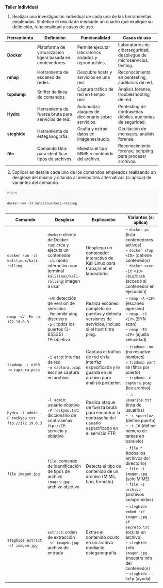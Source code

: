 **Taller Individual**

1. Realizar una investigación individual de cada una de las herramientas empleadas. Sintetice el resultado mediante un cuadro que explique su definición, funcionalidad y casos de uso.

| Herramienta | Definición | Funcionalidad | Casos de uso |
|-------------|------------|----------------|--------------|
| **Docker** | Plataforma de virtualización ligera basada en contenedores. | Permite ejecutar laboratorios aislados y reproducibles. | Laboratorios de ciberseguridad, despliegue de microservicios, testing. |
| **nmap** | Herramienta de escaneo de redes. | Descubre hosts y servicios en una red. | Reconocimiento en pentesting, auditorías de red. |
| **tcpdump** | Sniffer de línea de comandos. | Captura tráfico de red en tiempo real. | Análisis forense, troubleshooting de red. |
| **Hydra** | Herramienta de fuerza bruta para servicios de red. | Automatiza ataques de diccionario sobre servicios. | Pentesting de contraseñas débiles, auditorías de seguridad. |
| **steghide** | Herramienta de esteganografía. | Oculta y extrae datos en imágenes/audio. | Ocultación de mensajes, análisis forense. |
| **file** | Comando Unix para identificar tipos de archivos. | Muestra el tipo MIME o contenido del archivo. | Reconocimiento forense, scripting para procesar archivos. |

2. Explicar en detalle cada uno de los comandos empleados realizando un desglose del mismo y citando al menos tres alternativas (si aplica) de variantes del comando.

![Descripción](Imagenes/Imagen%201.jpg)

| Comando | Desglose | Explicación | Variantes (si aplica) |
|---------|----------|-------------|-----------------------|
| `docker run -it kalilinux/kali-rolling` | `docker`: cliente de Docker <br>`run`: crea y ejecuta un contenedor <br>`-it`: modo interactivo con terminal <br>`kalilinux/kali-rolling`: imagen a usar | Despliega un contenedor interactivo de Kali Linux para trabajar en el laboratorio. | - `docker ps` (lista contenedores activos) <br> - `docker stop <ID>` (detiene contenedor) <br> - `docker exec -it <ID> /bin/bash` (accede al contenedor en ejecución) |
| `nmap -sV -Pn -p- 172.19.0.3` | `-sV`: detección de versión de servicios <br>`-Pn`: omite ping discovery <br>`-p-`: todos los puertos (1-65535) <br>`IP`: objetivo | Realiza escaneo completo de puertos y detecta versiones de servicios, incluso si el host filtra ping. | - `nmap -A <IP>` (escaneo agresivo) <br> - `nmap -sS <IP>` (SYN scan) <br> - `nmap -T4 <IP>` (ajusta velocidad) |
| `tcpdump -i eth0 -w captura.pcap` | `-i eth0`: interfaz de red <br>`-w captura.pcap`: escribe captura en archivo | Captura el tráfico de red en la interfaz especificada y lo guarda en un archivo para análisis posterior. | - `tcpdump -nn` (no resuelve nombres) <br> - `tcpdump port 80` (filtra por puerto) <br> - `tcpdump -r captura.pcap` (lee archivo) |
| `hydra -l admin -P rockyou.txt ftp://172.19.0.3` | `-l admin`: usuario objetivo <br>`-P rockyou.txt`: diccionario de contraseñas <br>`ftp://IP`: servicio y objetivo | Realiza ataque de fuerza bruta para encontrar la contraseña del usuario especificado en el servicio FTP. | - `-L usuarios.txt` (lista de usuarios) <br> - `-s <puerto>` (define puerto) <br> - `-t 16` (define número de tareas en paralelo) |
| `file imagen.jpg` | `file`: comando de identificación de tipos de archivo <br>`imagen.jpg`: archivo objetivo | Detecta el tipo de contenido de un archivo (MIME, tipo, formato). | - `file *` (todos los archivos del directorio) <br> - `file -i imagen.jpg` (solo MIME) <br> - `file -z archivo` (archivos comprimidos) |
| `steghide extract -sf imagen.jpg` | `extract`: orden de extracción <br>`-sf imagen.jpg`: archivo de entrada | Extrae el contenido oculto en un archivo mediante esteganografía. | - `steghide embed -cf imagen.jpg -ef secreto.txt` (oculta un archivo) <br> - `steghide info imagen.jpg` (muestra info del contenedor) <br> - `steghide --help` (ayuda) |
